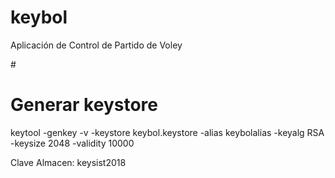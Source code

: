 # keybol
Aplicación de Control de Partido de Voley

#<h1>Generar keystore</h1>
<p>
keytool -genkey -v -keystore keybol.keystore -alias keybolalias -keyalg RSA -keysize 2048 -validity 10000
</p>
<p>
Clave Almacen: keysist2018
</p>
